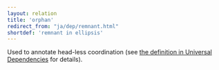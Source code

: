 ```yaml
---
layout: relation
title: 'orphan'
redirect_from: "ja/dep/remnant.html"
shortdef: 'remnant in ellipsis'
---
```


Used to annotate head-less coordination (see [the definition in Universal Dependencies](u-dep/remnant) for details).
<!-- Interlanguage links updated Út zář 29 20:43:26 CEST 2020 -->
